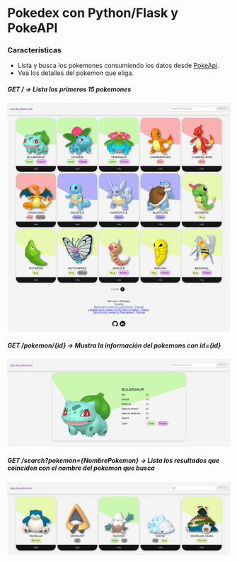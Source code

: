 # Pokedex con Python/Flask y PokeAPI

### Características
- Lista y busca los pokemones consumiendo los datos desde [PokeApi](https://pokeapi.co). 
- Vea los detalles del pokemon que eliga.

##### GET / &rarr; Lista los primeros 15 pokemones 
![Endpoint /](/screenshots/index.png "Index")

##### GET /pokemon/{id} &rarr; Mustra la información del pokemons con id={id}
![Endpoint /pokemon/{id}](/screenshots/pokemon.png "Pokemon/id")

##### GET /search?pokemon={NombrePokemon} &rarr; Lista los resultados que coinciden con el nombre del pokemon que busca 
![Endpoint /](/screenshots/search.png "Search")
